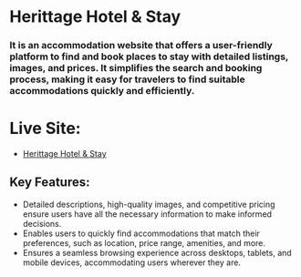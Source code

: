 # Herittage Hotel & Stay

### It is an accommodation website that offers a user-friendly platform to find and book places to stay with detailed listings, images, and prices. It simplifies the search and booking process, making it easy for travelers to find suitable accommodations quickly and efficiently.
# Live Site:

   - [Herittage Hotel & Stay](https://my-eleventh-project-c0e85.web.app)
 


## Key Features:
 - Detailed descriptions, high-quality images, and competitive pricing ensure users have all the necessary information to make informed decisions.
 - Enables users to quickly find accommodations that match their preferences, such as location, price range, amenities, and more.
 - Ensures a seamless browsing experience across desktops, tablets, and mobile devices, accommodating users wherever they are.
